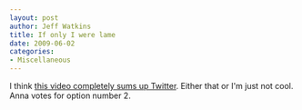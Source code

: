 ```yaml
--- 
layout: post
author: Jeff Watkins
title: If only I were lame
date: 2009-06-02
categories: 
- Miscellaneous
---
```


I think [this video completely sums up Twitter](http://current.com/items/89891774_twouble-with-twitters.htm). Either that or I'm just not cool. Anna votes for option number 2.

